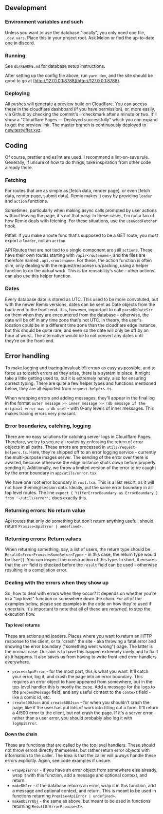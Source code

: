 ## Development

### Environment variables and such

Unless you want to use the database "locally", you only need one file, `.dev.vars`. Place this in your project root. Ask Melon or find the up-to-date one in discord.

### Running

See `db/README.md` for database setup instructions.

After setting up the config file above, run `yarn dev`, and the site should be good to go at [http://127.0.0.1:8788](http://127.0.0.1:8788).

### Deploying

All pushes will generate a preview build on Cloudflare. You can access these in the cloudflare dashboard (if you have permission), or, more easily, via Github by checking the commit's ✅checkmark after a minute or two. It'll show a "Cloudflare Pages — Deployed successfully" which you can expand to get the preview link. The master branch is continuously deployed to [new.testyiffer.xyz](https://new.testyiffer.xyz).

## Coding

Of course, prettier and eslint are used. I recommend a lint-on-save rule. Generally, if unsure of how to do things, take inspiration from other code already there.

### Fetching

For routes that are as simple as [fetch data, render page], or even [fetch data, render page, submit data], Remix makes it easy by providing `loader` and `action` functions.

Sometimes, particularly when making async calls prompted by user actions without leaving the page, it's not that easy. In these cases, I'm not a fan of how Remix deals with fetching. For these situations, use the `useGoodFetcher` hook.

Pitfall: If you make a route func that's supposed to be a GET route, you must export a `loader`, not an `action`.

API Routes that are not tied to a single component are still `action`s. These have their own routes starting with `/api/<routename>`, and the files are therefore named `.api.<routename>`. For these, the action function is often slim, only dealing with the request/response un/packing, using a helper function to do the actual work. This is for reusability's sake - other actions can also use this helper function.

### Dates

Every database date is stored as UTC. This used to be more convoluted, but with the newer Remix versions, dates can be sent as Date objects from the back-end to the front-end. It is, however, important to call `parseDbDateStr` on them when they are encountered from the database - otherwise, the date will be off in any time zone that's not UTC. In theory, the user's location could be in a different time zone than the cloudflare edge instance, but this should be quite rare, and even so the date will only be off by an hour at worst. The alternative would be to not convert any dates until they're on the front-end.

## Error handling

To make logging and tracing(invaluable!) errors as easy as possible, and to force us to catch errors as they arise, there is a system in place. It might take a little getting used to, but it is extremely handy, also for ensuring correct typing. There are quite a few helper types and functions mentioned below, they are all exported from `request-helpers.ts`.

When wrapping errors and adding messages, they'll appear in the final log in the format `outer message >> inner message >> (db message if the original error was a db one)` - with 0-any levels of inner messages. This makes tracing errors very pleasant.

### Error boundaries, catching, logging
There are no easy solutions for catching server logs in Cloudflare Pages. Therefore, we try to secure all routes by enforcing the return of error objects in all paths. These errors are processed in `utils/request-helpers.ts`. Here, they're shipped off to an error logging service - currently the multi-purpose images server. The sending of the error over there is awaited, because otherwise the edge instance shuts down before properly sending it. Additionally, we throw a limited version of the error to be caught by the error boundary in `app/utils/error.tsx`.

We have one root error boundary in `root.tsx`. This is a last resort, as it will not have theming/session data. Ideally, put the same error boundary in all top level routes. The line `export { YifferErrorBoundary as ErrorBoundary } from '~/utils/error';` does exactly this.

### Returning errors: No return value

Api routes that only _do_ something but don't return anything useful, should return `Promise<ApiError | undefined>`.

### Returning errors: Return values

When returning something, say, a list of users, the return type should be `ResultOrErrorPromise<SomeReturnType>` - in this case, the return type would be `User[]`. You can inspect the construction of this type. In short, it ensures that the `err` field is checked before the `result` field can be used - otherwise resulting in a compilation error.

### Dealing with the errors when they show up

So, how to deal with errors when they occur? It depends on whether you're in a "top level" function or somewhere down the chain. For all of the examples below, please see examples in the code on how they're used if uncertain. It's important to note that all of these are _returned_, to stop the execution flow.

#### Top level returns

These are actions and loaders. Places where you want to return an HTTP response to the client, or to "crash" the site - aka throwing a fatal error and showing the error boundary ("something went wrong") page. The latter is the normal case. Our aim is to have this happen extremely rarely and to fix it as it happens. It also saves us from having to write front-end error handlers everywhere.

- `processApiError` - for the most part, this is what you want. It'll catch your error, log it, and crash the page into an error boundary. This requires an error object to have appeared from somewhere, but in the top-level handler this is mostly the case. Add a message for the logs to the `prependMessage` field, and any useful context to the `context` field - like a comic id, etc.
- `create400Json` and `create500Json` - for when you shouldn't crash the page, like if the user has put lots of work into filling out a form. It'll return a 4/500 error to the client, but not crash the page. If it's a server error, rather than a user error, you should probably also log it with `logApiError`.

#### Down the chain

These are functions that are called by the top level handlers. These should not throw errors directly themselves, but rather return error objects with information to the caller. The idea is that the caller will _always_ handle these errors explicitly. Again, see code examples if unsure.

- `wrapApiError` - if you have an error object from somewhere else already, wrap it with this function, add a message and optional context, and return.
- `makeDbErr` - if the database returns an error, wrap it in this function, add a message and optional context, and return. This is meant to be used in functions returning `Promise<ApiError | undefined>`.
- `makeDbErrObj` - the same as above, but meant to be used in functions returning `ResultOrErrorPromise<T>`.
